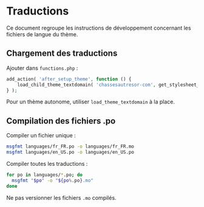 # Traductions

Ce document regroupe les instructions de développement concernant les fichiers de langue du thème.

## Chargement des traductions

Ajouter dans `functions.php` :

```php
add_action( 'after_setup_theme', function () {
    load_child_theme_textdomain( 'chassesautresor-com', get_stylesheet_directory() . '/languages' );
} );
```

Pour un thème autonome, utiliser `load_theme_textdomain` à la place.

## Compilation des fichiers .po

Compiler un fichier unique :

```bash
msgfmt languages/fr_FR.po -o languages/fr_FR.mo
msgfmt languages/en_US.po -o languages/en_US.po
```

Compiler toutes les traductions :

```bash
for po in languages/*.po; do
  msgfmt "$po" -o "${po%.po}.mo"
done
```

Ne pas versionner les fichiers `.mo` compilés.
